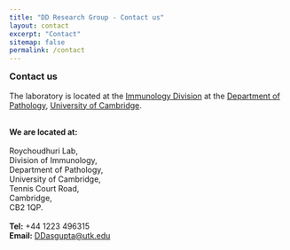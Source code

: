```yaml
---
title: "DD Research Group - Contact us"
layout: contact
excerpt: "Contact"
sitemap: false
permalink: /contact
---
```

<h3 style="margin-top:0px">Contact us</h3> 

The laboratory is located at the [Immunology Division](https://www.path.cam.ac.uk/directory/immunology-division) at the [Department of Pathology](https://www.path.cam.ac.uk/), [University of Cambridge](https://www.cam.ac.uk).<br><br> 

**We are located at:**<br>
<br>
Roychoudhuri Lab,<br>
Division of Immunology,<br>
Department of Pathology,<br>
University of Cambridge,<br>
Tennis Court Road,<br>
Cambridge,<br>
CB2 1QP.<br>
<br>
**Tel:** +44 1223 496315<br>
**Email:** <a href="mailto:ddasgupta@utk.edu">DDasgupta@utk.edu </a><br>
<br>&nbsp;
<br>&nbsp;
